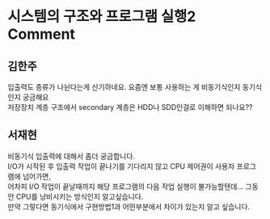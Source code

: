 # 시스템의 구조와 프로그램 실행2 Comment

## 김한주
입출력도 종류가 나뉜다는게 신기하네요. 요즘엔 보통 사용하는 게 비동기식인지 동기식인지 궁금해요  
저장장치 계층 구조에서 secondary 계층은 HDD나 SDD인걸로 이해하면 되나요??

## 서재현
비동기식 입출력에 대해서 좀더 궁금합니다.  
I/O가 시작된 후 입출력 작업이 끝나기를 기다리지 않고 CPU 제어권이 사용자 프로그램에 넘어가면,  
어차피 I/O 작업이 끝날때까지 해당 프로그램의 다음 작업 실행이 불가능할텐데... 그동안 CPU를 낭비시키는 방식인지 알고싶습니다.  
만약 그렇다면 동기식에서 구현방법1과 어떤부분에서 차이가 있는지 알고 싶습니다.
